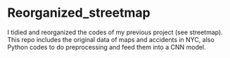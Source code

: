 # Reorganized_streetmap
I tidied and reorganized the codes of my previous project (see streetmap). This repo includes the original data of maps and accidents in NYC, also Python codes to do preprocessing and feed them into a CNN model.
